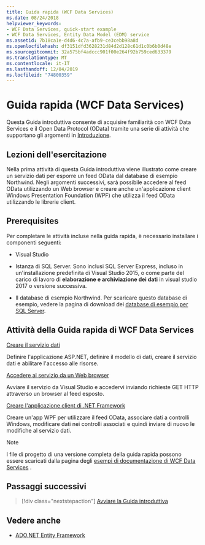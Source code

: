 ```yaml
---
title: Guida rapida (WCF Data Services)
ms.date: 08/24/2018
helpviewer_keywords:
- WCF Data Services, quick-start example
- WCF Data Services, Entity Data Model (EDM) service
ms.assetid: 7b18ca1e-d4d6-4c7a-afb9-ce3cebb98a8d
ms.openlocfilehash: df3151dfd3628231d84d2d128c61d1c0b6b0d48e
ms.sourcegitcommit: 32a575bf4adccc901f00e264f92b759ced633379
ms.translationtype: MT
ms.contentlocale: it-IT
ms.lasthandoff: 12/04/2019
ms.locfileid: "74800359"
---
```

# <a name="quickstart-wcf-data-services"></a>Guida rapida (WCF Data Services)

Questa Guida introduttiva consente di acquisire familiarità con WCF Data Services e il Open Data Protocol (OData) tramite una serie di attività che supportano gli argomenti in [Introduzione](getting-started-with-wcf-data-services.md).

## <a name="what-youll-learn"></a>Lezioni dell'esercitazione

Nella prima attività di questa Guida introduttiva viene illustrato come creare un servizio dati per esporre un feed OData dal database di esempio Northwind. Negli argomenti successivi, sarà possibile accedere al feed OData utilizzando un Web browser e creare anche un'applicazione client Windows Presentation Foundation (WPF) che utilizza il feed OData utilizzando le librerie client.

## <a name="prerequisites"></a>Prerequisites

Per completare le attività incluse nella guida rapida, è necessario installare i componenti seguenti:

- Visual Studio

- Istanza di SQL Server. Sono inclusi SQL Server Express, incluso in un'installazione predefinita di Visual Studio 2015, o come parte del carico di lavoro di **elaborazione e archiviazione dei dati** in visual studio 2017 o versione successiva.

- Il database di esempio Northwind. Per scaricare questo database di esempio, vedere la pagina di download dei [database di esempio per SQL Server](https://go.microsoft.com/fwlink/?linkid=24758).

## <a name="wcf-data-services-quickstart-tasks"></a>Attività della Guida rapida di WCF Data Services

 [Creare il servizio dati](creating-the-data-service.md)

 Definire l'applicazione ASP.NET, definire il modello di dati, creare il servizio dati e abilitare l'accesso alle risorse.

 [Accedere al servizio da un Web browser](accessing-the-service-from-a-web-browser-wcf-data-services-quickstart.md)

 Avviare il servizio da Visual Studio e accedervi inviando richieste GET HTTP attraverso un browser al feed esposto.

 [Creare l'applicazione client di .NET Framework](creating-the-dotnet-client-application-wcf-data-services-quickstart.md)

 Creare un'app WPF per utilizzare il feed OData, associare dati a controlli Windows, modificare dati nei controlli associati e quindi inviare di nuovo le modifiche al servizio dati.

> [!NOTE]
> I file di progetto di una versione completa della guida rapida possono essere scaricati dalla pagina degli [esempi di documentazione di WCF Data Services](https://go.microsoft.com/fwlink/?LinkId=179994) .

## <a name="next-steps"></a>Passaggi successivi

> [!div class="nextstepaction"]
> [Avviare la Guida introduttiva](creating-the-data-service.md)

## <a name="see-also"></a>Vedere anche

- [ADO.NET Entity Framework](../adonet/ef/index.md)
